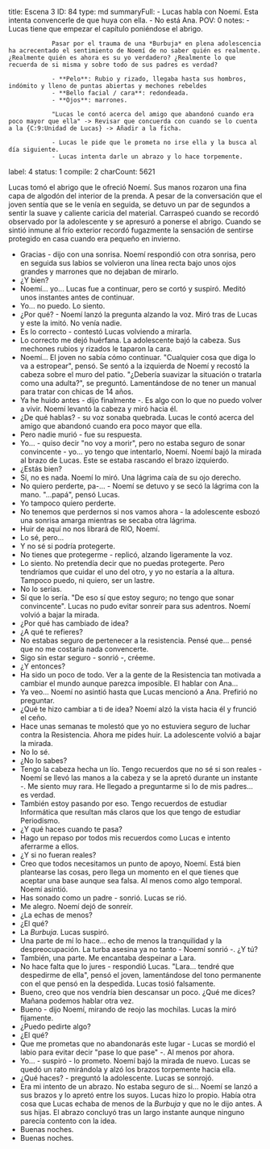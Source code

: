 title:          Escena 3
ID:             84
type:           md
summaryFull:    - Lucas habla con Noemí. Esta intenta convencerle de que huya con ella.
                - No está Ana.
POV:            0
notes:          - Lucas tiene que empezar el capítulo poniéndose el abrigo.
                
                Pasar por el trauma de una *Burbuja* en plena adolescencia ha acrecentado el sentimiento de Noemí de no saber quién es realmente. ¿Realmente quién es ahora es su yo verdadero? ¿Realmente lo que recuerda de si misma y sobre todo de sus padres es verdad?
                
                - **Pelo**: Rubio y rizado, llegaba hasta sus hombros, indómito y lleno de puntas abiertas y mechones rebeldes
                - **Bello facial / cara**: redondeada.
                - **Ojos**: marrones.
                
                "Lucas le contó acerca del amigo que abandonó cuando era poco mayor que ella" -> Revisar que concuerda con cuando se lo cuenta a la {C:9:Unidad de Lucas} -> Añadir a la ficha.
                
                - Lucas le pide que le prometa no irse ella y la busca al día siguiente.
                - Lucas intenta darle un abrazo y lo hace torpemente.
label:          4
status:         1
compile:        2
charCount:      5621


Lucas tomó el abrigo que le ofreció Noemí. Sus manos rozaron una fina capa de algodón del interior de la prenda. A pesar de la conversación que el joven sentía que se le venía en seguida, se detuvo un par de segundos a sentir la suave y caliente caricia del material.
Carraspeó cuando se recordó observado por la adolescente y se apresuró a ponerse el abrigo. Cuando se sintió inmune al frío exterior recordó fugazmente la sensación de sentirse protegido en casa cuando era pequeño en invierno.
- Gracias - dijo con una sonrisa.
Noemí respondió con otra sonrisa, pero en seguida sus labios se volvieron una línea recta bajo unos ojos grandes y marrones que no dejaban de mirarlo.
- ¿Y bien?
- Noemí...  yo...
Lucas fue a continuar, pero se cortó y suspiró. Meditó unos instantes antes de continuar.
- Yo... no puedo. Lo siento.
- ¿Por qué? - Noemí lanzó la pregunta alzando la voz. Miró tras de Lucas y este la imitó. No venía nadie.
- Es lo correcto - contestó Lucas volviendo a mirarla.
- Lo correcto me dejó huérfana.
La adolescente bajó la cabeza. Sus mechones rubios y rizados le taparon la cara.
-  Noemí...
El joven no sabía cómo continuar. "Cualquier cosa que diga lo va a estropear", pensó.
Se sentó a la izquierda de Noemí y recostó la cabeza sobre el muro del patio.
"¿Debería suavizar la situación o tratarla como una adulta?", se preguntó. Lamentándose de no tener un manual para tratar con chicas de 14 años.
- Ya he huido antes - dijo finalmente -. Es algo con lo que no puedo volver a vivir.
Noemí levantó la cabeza y miró hacia él.
- ¿De qué hablas? - su voz sonaba quebrada.
Lucas le contó acerca del amigo que abandonó cuando era poco mayor que ella.
- Pero nadie murió - fue su respuesta.
- Yo... - quiso decir "no voy a morir", pero no estaba seguro de sonar convincente - yo... yo tengo que intentarlo, Noemí.
Noemí bajó la mirada al brazo de Lucas. Este se estaba rascando el brazo izquierdo.
- ¿Estás bien?
- Sí, no es nada.
Noemí lo miró. Una lágrima caía de su ojo derecho.
- No quiero perderte, pa-... - Noemí se detuvo y se secó la lágrima con la mano.
"...papá", pensó Lucas.
- Yo tampoco quiero perderte.
- No tenemos que perdernos si nos vamos ahora - la adolescente esbozó una sonrisa amarga mientras se secaba otra lágrima.
- Huir de aquí no nos librará de RIO, Noemí.
- Lo sé, pero...
- Y no sé si podría protegerte.
- No tienes que protegerme - replicó, alzando ligeramente la voz.
- Lo siento. No pretendía decir que no puedas protegerte. Pero tendríamos que cuidar el uno del otro, y yo no estaría a la altura. Tampoco puedo, ni quiero, ser un lastre.
- No lo serías.
- Sí que lo sería.
"De eso sí que estoy seguro; no tengo que sonar convincente". Lucas no pudo evitar sonreír para sus adentros.
Noemí volvió a bajar la mirada.
- ¿Por qué has cambiado de idea?
- ¿A qué te refieres?
- No estabas seguro de pertenecer a la resistencia. Pensé que... pensé que no me costaría nada convencerte.
- Sigo sin estar seguro - sonrió -, créeme.
- ¿Y entonces?
- Ha sido un poco de todo. Ver a la gente de la Resistencia tan motivada a cambiar el mundo aunque parezca imposible. El hablar con Ana...
- Ya veo...
Noemí no asintió hasta que Lucas mencionó a Ana. Prefirió no preguntar.
- ¿Qué te hizo cambiar a ti de idea?
Noemí alzó la vista hacia él y frunció el ceño.
- Hace unas semanas te molestó que yo no estuviera seguro de luchar contra la Resistencia. Ahora me pides huir.
La adolescente volvió a bajar la mirada.
- No lo sé.
- ¿No lo sabes?
- Tengo la cabeza hecha un lío. Tengo recuerdos que no sé si son reales - Noemí se llevó las manos a la cabeza y se la apretó durante un instante -. Me siento muy rara. He llegado a preguntarme si lo de mis padres... es verdad.
- También estoy pasando por eso. Tengo recuerdos de estudiar Informática que resultan más claros que los que tengo de estudiar Periodismo.
- ¿Y qué haces cuando te pasa?
- Hago un repaso por todos mis recuerdos como Lucas e intento aferrarme a ellos.
- ¿Y si no fueran reales?
- Creo que todos necesitamos un punto de apoyo, Noemí. Está bien plantearse las cosas, pero llega un momento en el que tienes que aceptar una base aunque sea falsa. Al menos como algo temporal.
Noemí asintió.
- Has sonado como un padre - sonrió.
Lucas se rió.
- Me alegro.
Noemí dejó de sonreír.
- ¿La echas de menos?
- ¿El qué?
- La *Burbuja*.
Lucas suspiró.
- Una parte de mí lo hace... echo de menos la tranquilidad y la despreocupación. La turba asesina ya no tanto - Noemí sonrió -. ¿Y tú?
- También, una parte. Me encantaba despeinar a Lara.
- No hace falta que lo jures - respondió Lucas.
"Lara... tendré que despedirme de ella", pensó el joven, lamentándose del tono permanente con el que pensó en la despedida.
Lucas tosió falsamente.
- Bueno, creo que nos vendría bien descansar un poco. ¿Qué me dices? Mañana podemos hablar otra vez.
- Bueno - dijo Noemí, mirando de reojo las mochilas.
Lucas la miró fijamente.
- ¿Puedo pedirte algo?
- ¿El qué?
- Que me prometas que no abandonarás este lugar - Lucas se mordió el labio para evitar decir "pase lo que pase" -. Al menos por ahora.
- Yo... - suspiró - lo prometo.
Noemí bajó la mirada de nuevo. Lucas se quedó un rato mirándola y alzó los brazos torpemente hacia ella.
- ¿Qué haces? - preguntó la adolescente.
Lucas se sonrojó.
- Era mi intento de un abrazo. No estaba seguro de si...
Noemí se lanzó a sus brazos y lo apretó entre los suyos. Lucas hizo lo propio.
Había otra cosa que Lucas echaba de menos de la *Burbuja* y que no le dijo antes.
A sus hijas.
El abrazo concluyó tras un largo instante aunque ninguno parecía contento con la idea.
- Buenas noches.
- Buenas noches.